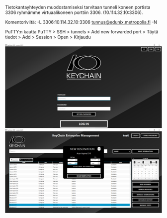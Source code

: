 Tietokantayhteyden muodostamiseksi tarvitaan tunneli koneen portista 3306 ryhmämme virtuaalikoneen porttiin 3306. (10.114.32.10:3306).

Komentoriviltä:
 -L 3306:10.114.32.10:3306 tunnus@edunix.metropolia.fi -N

PuTTY:n kautta
PuTTY > SSH > tunnels > Add new forwarded port > Täytä tiedot > Add > Session > Open > Kirjaudu

![](Kuvatesti/kuva2.PNG)
![](Kuvatesti/kuva1.PNG)